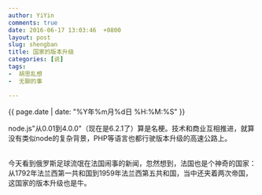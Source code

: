 ```yaml
---
author: YiYin
comments: true
date: 2016-06-17 13:03:46  +0800
layout: post
slug: shengban
title: 国家的版本升级
categories: [说]
tags:
-  胡思乱想
-  无聊的事

---
```

<div class="saying">
<div class="timestamp">{{ page.date | date: "%Y年%m月%d日 %H:%M:%S" }}</div>

node.js"从0.01到4.0.0"（现在是6.2.1了）算是名梗。技术和商业互相推进，就算没有类似node的复杂背景，PHP等语言也都行驶版本升级的高速公路上。<br><br>

今天看到俄罗斯足球流氓在法国闹事的新闻，忽然想到，法国也是个神奇的国家：从1792年法兰西第一共和国到1959年法兰西第五共和国，当中还夹着两次帝国，这国家的版本升级也是牛。

</div>
